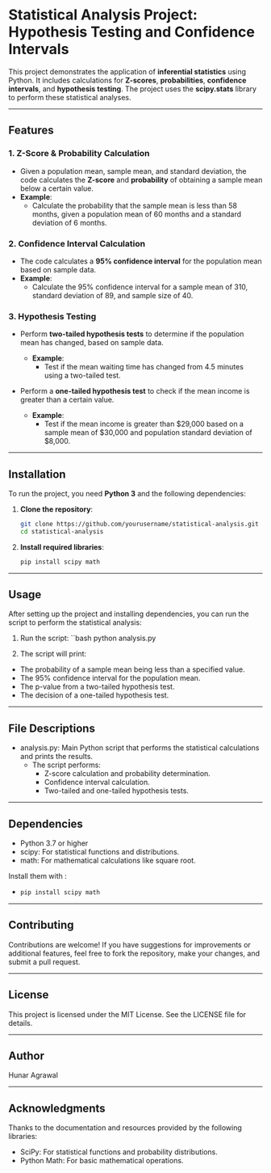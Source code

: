 # Statistical Analysis Project: Hypothesis Testing and Confidence Intervals

This project demonstrates the application of **inferential statistics** using Python. It includes calculations for **Z-scores**, **probabilities**, **confidence intervals**, and **hypothesis testing**. The project uses the **scipy.stats** library to perform these statistical analyses.

---

## Features

### 1. **Z-Score & Probability Calculation**
- Given a population mean, sample mean, and standard deviation, the code calculates the **Z-score** and **probability** of obtaining a sample mean below a certain value.
- **Example**:
  - Calculate the probability that the sample mean is less than 58 months, given a population mean of 60 months and a standard deviation of 6 months.

### 2. **Confidence Interval Calculation**
- The code calculates a **95% confidence interval** for the population mean based on sample data.
- **Example**:
  - Calculate the 95% confidence interval for a sample mean of 310, standard deviation of 89, and sample size of 40.

### 3. **Hypothesis Testing**
- Perform **two-tailed hypothesis tests** to determine if the population mean has changed, based on sample data.
  - **Example**:
    - Test if the mean waiting time has changed from 4.5 minutes using a two-tailed test.
  
- Perform a **one-tailed hypothesis test** to check if the mean income is greater than a certain value.
  - **Example**:
    - Test if the mean income is greater than $29,000 based on a sample mean of $30,000 and population standard deviation of $8,000.

---

## Installation

To run the project, you need **Python 3** and the following dependencies:

1. **Clone the repository**:
   ```bash
   git clone https://github.com/yourusername/statistical-analysis.git
   cd statistical-analysis
2. **Install required libraries**:
   ```bash
   pip install scipy math

---

## Usage

After setting up the project and installing dependencies, you can run the script to perform the statistical analysis:

1. Run the script:
   ``bash
   python analysis.py
   
2. The script will print:
- The probability of a sample mean being less than a specified value.
- The 95% confidence interval for the population mean.
- The p-value from a two-tailed hypothesis test.
- The decision of a one-tailed hypothesis test.

---

## File Descriptions

- analysis.py: Main Python script that performs the statistical calculations and prints the results.
  - The script performs:
    - Z-score calculation and probability determination.
    - Confidence interval calculation.
    - Two-tailed and one-tailed hypothesis tests.

---

## Dependencies

- Python 3.7 or higher
- scipy: For statistical functions and distributions.
- math: For mathematical calculations like square root.

Install them with :

- ```bash
  pip install scipy math

---

## Contributing

Contributions are welcome! If you have suggestions for improvements or additional features, feel free to fork the repository, make your changes, and submit a pull request.

---

## License

This project is licensed under the MIT License. See the LICENSE file for details.

---

## Author

Hunar Agrawal

---

## Acknowledgments

Thanks to the documentation and resources provided by the following libraries:

- SciPy: For statistical functions and probability distributions.
- Python Math: For basic mathematical operations.
